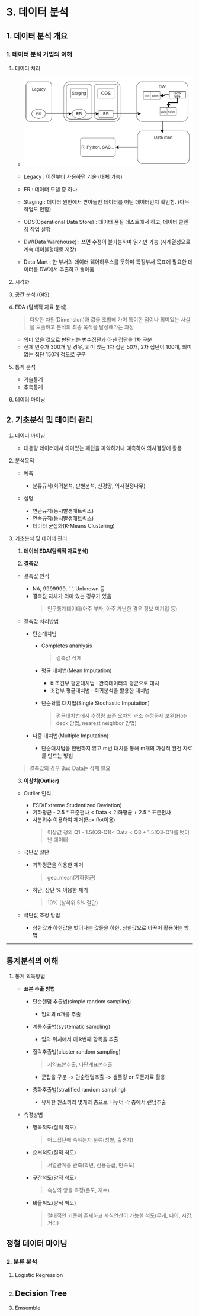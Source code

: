 # 3. 데이터 분석

## 1. 데이터 분석 개요

### 1. 데이터 분석 기법의 이해

1. 데이터 처리

    - ![데이터 처리](../img/ADsP3_1.jpg)

    - Legacy : 이전부터 사용하던 기술 (대체 가능)
    - ER : 데이터 모델 중 하나
    - Staging : 데이터 원천에서 받아들인 데이터를 어떤 데이터인지 확인함. (아무작업도 안함)
    - ODS(Operational Data Store) : 데이터 품질 테스트에서 하고, 데이터 클렌징 작업 실행
    - DW(Data Warehouse) : 쓰면 수정이 불가능하며 읽기만 가능 (시계열성으로 계속 테이블형태로 저장)
    - Data Mart : 한 부서의 데이터 웨어하우스를 뜻하며 특정부서 목표에 필요한 데이터를 DW에서 추출하고 쌓아둠

2. 시각화

3. 공간 분석 (GIS)

4. EDA (탐색적 자료 분석)
    > 다양한 차원(Dimension)과 값을 조합해 가며 특이한 점이나 의미있는 사실을 도출하고 분석의 최종 목적을 달성해가는 과정

    - 의미 있을 것으로 판단되는 변수집단과 아닌 집단을 1차 구분
    - 전체 변수가 300개 일 경우, 의미 있는 1차 집단 50개, 2차 집단이 100개, 의미 없는 집단 150개 정도로 구분

5. 통계 분석
    - 기술통계
    - 추측통계

6. 데이터 마이닝

## 2. 기초분석 및 데이터 관리
1. 데이터 마이닝
    - 대용량 데이터에서 의미있는 패턴을 파악하거나 예측하여 의사결정에 활용

2. 분석목적
    - 예측
      - 분류규칙(회귀분석, 판별분석, 신경망, 의사결정나무)
    
    - 설명
      - 연관규칙(동시발생매트릭스)
      - 연속규칙(동시발생매트릭스)
      - 데이터 군집화(K-Means Clustering)

3. 기초분석 및 데이터 관리
    1. **데이터 EDA(탐색적 자료분석)**

    2. **결측값**
      - 결측값 인식
        - NA, 9999999, ' ', Unknown 등
        - 결측값 자체가 의미 있는 경우가 있음
          > 인구통계데이터(아주 부자, 아주 가난한 경우 정보 미기입 등) 

      - 결측값 처리방법
        - 단순대치법
          - Completes ananlysis
            > 결측값 삭제 
          - 평균 대치법(Mean Imputation)
            - 비조건부 평균대치법 : 관측데이터의 평균으로 대치
            - 조건부 평균대치법 : 회귀분석을 활용한 대치법

          - 단순확률 대치법(Single Stochastic Imputation)
            > 평균대치법에서 추정량 표준 오차의 과소 추정문제 보완(Hot-deck 방법, nearest neighbor 방법)

        - 다중 대치법(Multiple Imputation)
          - 단순대치법을 한번하지 않고 m번 대치를 통해 m개의 가상적 완전 자료를 만드는 방법
      
      > 결측값의 경우 Bad Data는 삭제 필요
    
    3. **이상치(Outlier)**
      - Outlier 인식
        - ESD(Extreme Studentized Deviation)
        - 기하평균 - 2.5 * 표준편차 < Data < 기하평균 + 2.5 * 표준편차
        - 사분위수 이용하여 제거(Box flot이용)
          > 이상값 정의 Q1 - 1.5(Q3-Q1)< Data < Q3 + 1.5(Q3-Q1)를 벗어난 데이터

      - 극단값 절단
        - 기하평균을 이용한 제거
          > geo_mean(기하평균)

        - 하단, 상단 % 이용한 제거
          > 10% (상하위 5% 절단)
      
      - 극단값 조정 방법
        - 상한값과 하한값을 벗어나는 값들을 하한, 상한값으로 바꾸어 활용하는 방법


---

## 통계분석의 이해

1. 통계 획득방법
    - **표본 추출 방법**
      - 단순랜덤 추출법(simple random sampling)
        - 임의의 n개를 추출
      
      - 계통추출법(systematic sampling)
        - 임의 위치에서 매 k번째 항목을 추출
      
      - 집락추출법(cluster random sampling)
        > 지역표본추출, 다단계표본추출
        - 군집을 구분 -> 단순랜덤추출 -> 샘플링 or 모든자료 활용
      
      - 층화추출법(stratified random sampling)
        - 유사한 원소끼리 몇개의 층으로 나누어 각 층에서 랜덤추출

    - 측정방법
      - 명목척도(질적 척도)
        > 어느집단에 속하는지 분류(성별, 출생지)
      - 순서척도(질적 척도)
        > 서열관계를 관측(학년, 신용등급, 만족도)
      - 구간척도(양적 척도)
        > 속성의 양을 측정(온도, 지수)
      - 비율척도(양적 척도)
        > 절대적인 기준이 존재하고 사칙연산이 가능한 척도(무게, 나이, 시간, 거리)    
## 정형 데이터 마이닝

### 2. 분류 분석
1. Logistic Regression
2. Decision Tree
    -  



3. Emsemble